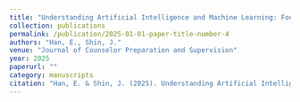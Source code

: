 ```yaml
---
title: "Understanding Artificial Intelligence and Machine Learning: Foundational Concepts for Counselor Education"
collection: publications
permalink: /publication/2025-01-01-paper-title-number-4
authors: "Han, E., Shin, J."
venue: "Journal of Counselor Preparation and Supervision"
year: 2025
paperurl: ""
category: manuscripts
citation: "Han, E. & Shin, J. (2025). Understanding Artificial Intelligence and Machine Learning: Foundational Concepts for Counselor Education. Journal of Counselor Preparation and Supervision, 19(3), 1-15."
---
```

